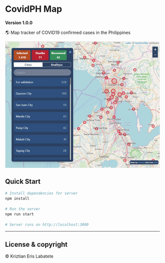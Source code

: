# CovidPH Map

**Version 1.0.0**

🌎 Map tracker of COVID19 confirmed cases in the Philippines

![](map.gif)

## Quick Start

```bash
# Install dependencies for server
npm install

# Run the server
npm run start

# Server runs on http://localhost:3000
```

---

## License & copyright
© Kriztian Eris Labatete